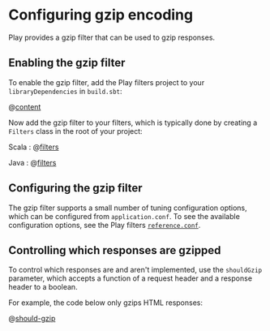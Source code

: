 <!--- Copyright (C) 2009-2015 Typesafe Inc. <http://www.typesafe.com> -->
# Configuring gzip encoding

Play provides a gzip filter that can be used to gzip responses.

## Enabling the gzip filter

To enable the gzip filter, add the Play filters project to your `libraryDependencies` in `build.sbt`:

@[content](code/filters.sbt)

Now add the gzip filter to your filters, which is typically done by creating a `Filters` class in the root of your project:

Scala
: @[filters](code/GzipEncoding.scala)

Java
: @[filters](code/detailedtopics/configuration/gzipencoding/Filters.java)

## Configuring the gzip filter

The gzip filter supports a small number of tuning configuration options, which can be configured from `application.conf`.  To see the available configuration options, see the Play filters [`reference.conf`](resources/confs/filters-helpers/reference.conf).

## Controlling which responses are gzipped

To control which responses are and aren't implemented, use the `shouldGzip` parameter, which accepts a function of a request header and a response header to a boolean.

For example, the code below only gzips HTML responses:

@[should-gzip](code/GzipEncoding.scala)
